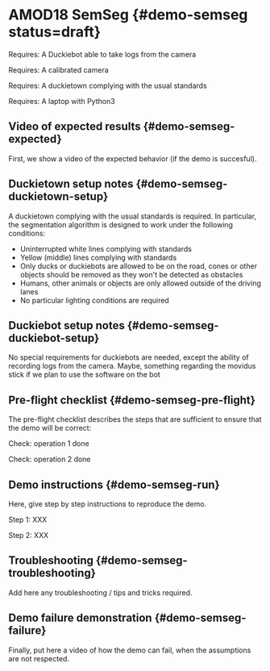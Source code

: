 # AMOD18 SemSeg {#demo-semseg status=draft}



<div class='requirements' markdown="1">

Requires: A Duckiebot able to take logs from the camera

Requires: A calibrated camera

Requires: A duckietown complying with the usual standards

Requires: A laptop with Python3

</div>


## Video of expected results {#demo-semseg-expected}

First, we show a video of the expected behavior (if the demo is succesful).

## Duckietown setup notes {#demo-semseg-duckietown-setup}

A duckietown complying with the usual standards is required. In particular, the segmentation algorithm is designed to work under the following conditions:

* Uninterrupted white lines complying with standards
* Yellow (middle) lines complying with standards
* Only ducks or duckiebots are allowed to be on the road, cones or other objects should be removed as they won't be detected as obstacles
* Humans, other animals or objects are only allowed outside of the driving lanes
* No particular lighting conditions are required


## Duckiebot setup notes {#demo-semseg-duckiebot-setup}

No special requirements for duckiebots are needed, except the ability of recording logs from the camera.
Maybe, something regarding the movidus stick if we plan to use the software on the bot

## Pre-flight checklist {#demo-semseg-pre-flight}

The pre-flight checklist describes the steps that are sufficient to
ensure that the demo will be correct:

Check: operation 1 done

Check: operation 2 done

## Demo instructions {#demo-semseg-run}

Here, give step by step instructions to reproduce the demo.

Step 1: XXX

Step 2: XXX


## Troubleshooting {#demo-semseg-troubleshooting}

Add here any troubleshooting / tips and tricks required.

## Demo failure demonstration {#demo-semseg-failure}

Finally, put here a video of how the demo can fail, when the assumptions are not respected.
